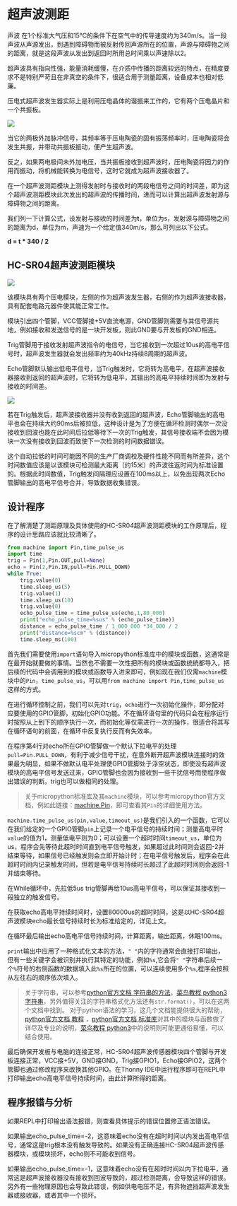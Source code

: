 # 超声波测距

声波 在1个标准大气压和15℃的条件下在空气中的传导速度约为340m/s。当一段声波从声源发出，到遇到障碍物而被反射传回声源所在的位置，声源与障碍物之间的距离，就是这段声波从发出到返回时所用总时间乘以声速除以2。

超声波具有指向性强，能量消耗缓慢，在介质中传播的距离较远的特点，在精度要求不是特别严苛且在非真空的条件下，很适合用于测量距离，设备成本也相对低廉。

压电式超声波发生器实际上是利用压电晶体的谐振来工作的，它有两个压电晶片和一个共振板。

![](https://i.imgur.com/pSNIm0h.png)

当它的两极外加脉冲信号，其频率等于压电陶瓷的固有振荡频率时，压电陶瓷将会发生共振，并带动共振板振动，便产生超声波。

反之，如果两电极间未外加电压，当共振板接收到超声波时，压电陶瓷将因力的作用而振动，将机械能转换为电信号，这时它就成为超声波接收器了。

在一个超声波测距模块上测得发射时与接收时的两段电信号之间的时间差，即为这个超声波测距模块此次发出的超声波的传播时间，进而可以计算出超声波发射源与障碍物之间的距离。

我们列一下计算公式，设发射与接收的时间差为**t**，单位为s，发射源与障碍物之间的距离为d，单位为m，声速为一个给定值340m/s，那么可列出以下公式。

**d = t * 340 / 2**

## HC-SR04超声波测距模块

![](https://i.imgur.com/ANULjOj.png)

该模块具有两个压电模块，左侧的作为超声波发生器，右侧的作为超声波接收器，具有配套电路元器件使其能正常工作。

模块引出四个管脚，VCC管脚接+5V直流电源，GND管脚则需要与其信号源共地，例如接收和发送信号的是一块开发板，则此GND要与开发板的GND相连。

Trig管脚用于接收发射超声波指令的电信号，当它接收到一次超过10us的高电平信号时，超声波发生器就会发出频率约为40kHz持续8周期的超声波。

Echo管脚默认输出低电平信号，当Trig触发时，它将转为高电平，在超声波接收器接收到返回的超声波时，它将转为低电平，其输出的高电平持续时间即为发射与接收的时间差。

![](https://i.imgur.com/j7H8WNn.png)

若在Trig触发后，超声波接收器并没有收到返回的超声波，Echo管脚输出的高电平也会在持续大约90ms后被拉低，这种设计是为了方便在循环检测时偶尔一次没接收到回波也能在此时间后拉低等待下一次的Trig触发，其信号接收端不会因为模块一次没有接收到回波而致使下一次检测的时间数据错误。

这个自动拉低的时间可能因不同的生产厂商调校及硬件性能不同而有所差异，这个时间数值应该是以该模块可检测最大距离（约15米）的声波往返时间为标准设置的。根据此时间数值，Trig触发间隔理应设置在100ms以上，以免出现两次Echo管脚输出的高电平信号合并，导致数据收集错误。

## 设计程序

在了解清楚了测距原理及具体使用的HC-SR04超声波测距模块的工作原理后，程序的设计思路应该就比较清晰了。

```python
from machine import Pin,time_pulse_us
import time
trig = Pin(1,Pin.OUT,pull=None)
echo = Pin(2,Pin.IN,pull=Pin.PULL_DOWN)
while True:
    trig.value(0)
    time.sleep_us(5)
    trig.value(1)
    time.sleep_us(10)
    trig.value(0)
    echo_pulse_time = time_pulse_us(echo,1,80_000)
    print("echo_pulse_time=%sus" % (echo_pulse_time))
    distance = echo_pulse_time / 1_000_000 *34_000 / 2
    print("distance=%scm" % (distance))
    time.sleep_ms(100)
```

首先我们需要使用`import`语句导入micropython标准库中的模块或函数，这通常是在最开始就要做的事情。当然也不需要一次性把所有的模块或函数统统都导入，把后续的代码中会调用到的模块或函数导入进来即可，例如现在我们仅需`machine`模块中的`Pin`，`time_pulse_us`，可以用`from machine import Pin,time_pulse_us`这样的方式。

在进行循环控制之前，我们可以先对`trig`，`echo`进行一次初始化操作，即分配对应要使用的GPIO管脚，初始化GPIO功能。不在循环语句里的代码只会在程序运行时按照从上到下的顺序执行一次，而初始化等仅需进行一次的操作，很适合将其写在循环语句的前面，在循环中反复执行反而有失效率。

在程序第4行对echo所在GPIO管脚做一个默认下拉电平的处理`pull=Pin.PULL_DOWN`，有利于减少信号干扰，在意外断开超声波模块连接时的效果最为明显，如果不做默认电平处理使GPIO管脚处于浮空状态，即使没有超声波模块的高电平信号发送过来，GPIO管脚也会因为接收到一些干扰信号而使程序做出错误的判断。trig也可以做相同的处理。

> 关于micropython标准库及其`machine`模块，可以参考micropython官方文档，例如此链接：[machine.Pin](https://docs.micropython.org/en/latest/library/machine.Pin.html)，即可查看其`Pin`的详细使用方法。

`machine.time_pulse_us(pin,value,timeout_us)`是我们引入的一个函数，它可以在我们给定的一个GPIO管脚`pin`上记录一个电平信号的持续时间；测量高电平时`value`的值为1，测量低电平则为0；可以设置一个超时时间`timeout_us`，单位为us，程序会先等待此超时时间直到电平信号触发，如果超过此时间则会返回-2并结束等待，如果信号已经触发则会立即开始计时；在电平信号触发后，程序会在此超时时间内记录触发时间，但若是电平信号持续时长超过了此超时时间则会返回-1并结束等待。

在While循环中，先拉低5us trig管脚再给10us高电平信号，可以保证其接收到一段独立的触发信号。

在获取echo高电平持续时间时，设置80000us的超时时间，这是以HC-SR04超声波模块echo最长信号持续时长为标准给定的，详见上文。

在循环最后输出echo高电平信号持续时间，计算距离，输出距离，休眠100ms。

`print`输出中应用了一种格式化文本的方法，`" "`内的字符通常会直接打印输出，但有一些关键字会被识别并执行其特定的功能，例如`%s`,它会将`" "`字符串后续一个`%`符号的右侧函数的数据填入此`%s`所在的位置，可以连续使用多个`%s`,程序会按照从左往右的顺序依次填入。

> 关于字符串，可以参考[python官方文档 字符串的方法](https://docs.python.org/zh-cn/3/library/stdtypes.html?highlight=str%20format#string-methods)，[菜鸟教程 python3字符串](https://www.runoob.com/python3/python3-string.html)，另外值得关注的字符串格式化方法还有`str.format()`，可以在这两个文档中找到。
> 对于python语法的学习，这几个文档能提供很大的帮助，[python官方文档 教程](https://docs.python.org/zh-cn/3/tutorial/index.html) ，[python官方文档 标准库](https://docs.python.org/zh-cn/3/library/index.html)对其中的模块与函数做了详尽及专业的说明，[菜鸟教程 python3](https://www.runoob.com/python3/python3-tutorial.html)中的说明则可能更通俗易懂，可以结合使用。

最后确保开发板与电脑的连接正常，HC-SR04超声波传感器模块四个管脚与开发板连接正常，VCC接+5V，GND接GND，Trig接GPIO1，Echo接GPIO2，这两个管脚也通过修改程序来改换其他GPIO。在Thonny IDE中运行程序即可在REPL中打印输出echo高电平信号持续时间，由此计算所得的距离。

## 程序报错与分析

如果REPL中打印输出语法报错，则查看具体提示的错误位置修正语法错误。

如果输出echo_pulse_time=-2，这意味着echo没有在超时时间以内发出高电平信号，通常这是trig根本没有触发导致的。如果没有正确连接HC-SR04超声波传感器模块，或模块损坏，echo则不可能收到信号。

如果输出echo_pulse_time=-1，这意味着echo没有在超时时间以内下拉电平，通常这是超声波接收器没有接收到回波导致的，超过检测距离，会导致这样的错误。另外有一些物理原因也会导致此错误，例如供电电压不足，有异物遮挡超声波发生器或接收器，或者其中一个损坏。